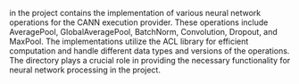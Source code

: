in the project contains the implementation of various neural network operations for the CANN execution provider. These operations include AveragePool, GlobalAveragePool, BatchNorm, Convolution, Dropout, and MaxPool. The implementations utilize the ACL library for efficient computation and handle different data types and versions of the operations. The directory plays a crucial role in providing the necessary functionality for neural network processing in the project.